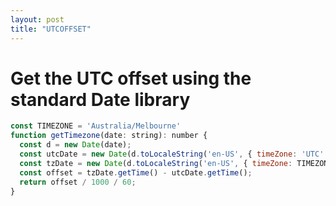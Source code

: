 ```yaml
---
layout: post
title: "UTCOFFSET"
---
```


# Get the UTC offset using the standard Date library
``` js
const TIMEZONE = 'Australia/Melbourne'
function getTimezone(date: string): number {
  const d = new Date(date);
  const utcDate = new Date(d.toLocaleString('en-US', { timeZone: 'UTC' }));
  const tzDate = new Date(d.toLocaleString('en-US', { timeZone: TIMEZONE }));
  const offset = tzDate.getTime() - utcDate.getTime();
  return offset / 1000 / 60;
}
```
